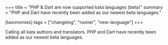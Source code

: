 +++
title = "PHP & Dart are now supported kata languages (beta)"
summary = "PHP and Dart have recently been added as our newest beta languages."

[taxonomies]
tags = ["changelog", "runner", "new-language"]
+++

Calling all kata authors and translators. PHP and Dart have recently been added as our newest beta languages. 

